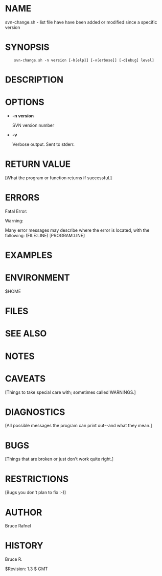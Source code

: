 # NAME

svn-change.sh - list file have have been added or modified since a specific version

# SYNOPSIS

        svn-change.sh -n version [-h[elp]] [-v[erbose]] [-d[ebug] level] 

# DESCRIPTION

# OPTIONS

- **-n version**

    SVN version number

- **-v**

    Verbose output.  Sent to stderr.

# RETURN VALUE

\[What the program or function returns if successful.\]

# ERRORS

Fatal Error:

Warning:

Many error messages may describe where the error is located, with the
following: (FILE:LINE) \[PROGRAM:LINE\]

# EXAMPLES

# ENVIRONMENT

$HOME

# FILES

# SEE ALSO

# NOTES

# CAVEATS

\[Things to take special care with; sometimes called WARNINGS.\]

# DIAGNOSTICS

\[All possible messages the program can print out--and what they mean.\]

# BUGS

\[Things that are broken or just don't work quite right.\]

# RESTRICTIONS

\[Bugs you don't plan to fix :-)\]

# AUTHOR

Bruce Rafnel

# HISTORY

Bruce R.

$Revision: 1.3 $ GMT 
